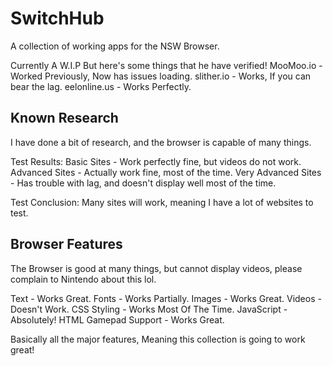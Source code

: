 # SwitchHub
A collection of working apps for the NSW Browser.

Currently A W.I.P But here's some things that he have verified!
MooMoo.io - Worked Previously, Now has issues loading.
slither.io - Works, If you can bear the lag.
eelonline.us - Works Perfectly.

## Known Research
I have done a bit of research, and the browser is capable of many things.

Test Results:
Basic Sites - Work perfectly fine, but videos do not work.
Advanced Sites - Actually work fine, most of the time.
Very Advanced Sites - Has trouble with lag, and doesn't display well most of the time.

Test Conclusion:
Many sites will work, meaning I have a lot of websites to test.

## Browser Features
The Browser is good at many things, but cannot display videos, please complain to Nintendo about this lol.

Text - Works Great.
Fonts - Works Partially.
Images - Works Great.
Videos - Doesn't Work.
CSS Styling - Works Most Of The Time.
JavaScript - Absolutely!
HTML Gamepad Support - Works Great.

Basically all the major features, Meaning this collection is going to work great!
